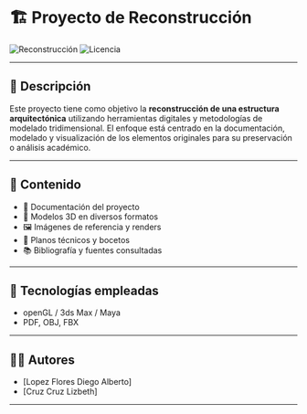 # 🏗️ Proyecto de Reconstrucción

![Reconstrucción](https://img.shields.io/badge/Estado-En%20Desarrollo-yellow)
![Licencia](https://img.shields.io/badge/Licencia-MIT-blue)

---

## 📘 Descripción

Este proyecto tiene como objetivo la **reconstrucción de una estructura arquitectónica** utilizando herramientas digitales y metodologías de modelado tridimensional. El enfoque está centrado en la documentación, modelado y visualización de los elementos originales para su preservación o análisis académico.

---

## 📁 Contenido

- 📄 Documentación del proyecto
- 🧱 Modelos 3D en diversos formatos
- 🖼️ Imágenes de referencia y renders
- 📐 Planos técnicos y bocetos
- 📚 Bibliografía y fuentes consultadas

---

## 🚀 Tecnologías empleadas

- openGL / 3ds Max / Maya
- PDF, OBJ, FBX

---

## 🧑‍💻 Autores

- [Lopez Flores Diego Alberto]
- [Cruz Cruz Lizbeth]

---

